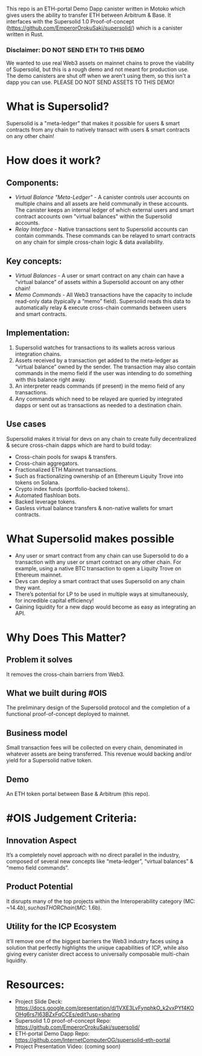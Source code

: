 This repo is an ETH-portal Demo Dapp canister written in Motoko which gives users the ability to transfer ETH between Arbitrum & Base. It interfaces with the Supersolid 1.0 Proof-of-concept (https://github.com/EmperorOrokuSaki/supersolid/) which is a canister written in Rust.

### Disclaimer: DO NOT SEND ETH TO THIS DEMO
We wanted to use real Web3 assets on mainnet chains to prove the viability of Supersolid, but this is a rough demo and not meant for production use. The demo canisters are shut off when we aren't using them, so this isn't a dapp you can use. PLEASE DO NOT SEND ASSETS TO THIS DEMO!

# What is Supersolid?
Supersolid is a "meta-ledger" that makes it possible for users & smart contracts from any chain to natively transact with users & smart contracts on any other chain!

# How does it work?
## Components:
* *Virtual Balance "Meta-Ledger"* - A canister controls user accounts on multiple chains and all assets are held communally in these accounts. The canister keeps an internal ledger of which external users and smart contract accounts own "virtual balances" within the Supersolid accounts.
* *Relay Interface* - Native transactions sent to Supersolid accounts can contain commands. These commands can be relayed to smart contracts on any chain for simple cross-chain logic & data availability.

## Key concepts:
* *Virtual Balances* - A user or smart contract on any chain can have a “virtual balance” of assets within a Supersolid account on any other chain!
* *Memo Commands* - All Web3 transactions have the capacity to include read-only data (typically a “memo” field). Supersolid reads this data to automatically relay & execute cross-chain commands between users and smart contracts.

## Implementation:
1. Supersolid watches for transactions to its wallets across various integration chains.
2. Assets received by a transaction get added to the meta-ledger as “virtual balance” owned by the sender. The transaction may also contain commands in the memo field if the user was intending to do something with this balance right away.
3. An interpreter reads commands (if present) in the memo field of any transactions.
4. Any commands which need to be relayed are queried by integrated dapps or sent out as transactions as needed to a destination chain.

## Use cases
Supersolid makes it trivial for devs on any chain to create fully decentralized & secure cross-chain dapps which are hard to build today:
* Cross-chain pools for swaps & transfers.
* Cross-chain aggregators.
* Fractionalized ETH Mainnet transactions.
* Such as fractionalizing ownership of an Ethereum Liquity Trove into tokens on Solana.
* Crypto index funds (portfolio-backed tokens).
* Automated flashloan bots.
* Backed leverage tokens.
* Gasless virtual balance transfers & non-native wallets for smart contracts.

# What Supersolid makes possible
* Any user or smart contract from any chain can use Supersolid to do a transaction with any user or smart contract on any other chain. For example, using a native BTC transaction to open a Liquity Trove on Ethereum mainnet.
* Devs can deploy a smart contract that uses Supersolid on any chain they want.
* There’s potential for LP to be used in multiple ways at simultaneously, for incredible capital efficiency!
* Gaining liquidity for a new dapp would become as easy as integrating an API.

# Why Does This Matter?
## Problem it solves
It removes the cross-chain barriers from Web3.

## What we built during #OIS
The preliminary design of the Supersolid protocol and the completion of a functional proof-of-concept deployed to mainnet.

## Business model
Small transaction fees will be collected on every chain, denominated in whatever assets are being transferred. This revenue would backing and/or yield for a Supersolid native token.

## Demo
An ETH token portal between Base & Arbitrum (this repo).

# #OIS Judgement Criteria:
## Innovation Aspect
It’s a completely novel approach with no direct parallel in the industry, composed of several new concepts like “meta-ledger”, “virtual balances” & “memo field commands”.

## Product Potential
It disrupts many of the top projects within the Interoperability category (MC: ~$14.4b), such as THORChain (MC: ~$1.6b).

## Utility for the ICP Ecosystem
It’ll remove one of the biggest barriers the Web3 industry faces using a solution that perfectly highlights the unique capabilities of ICP, while also giving every canister direct access to universally composable multi-chain liquidity.

# Resources:
* Project Slide Deck: https://docs.google.com/presentation/d/1VXE3LvFynphkO_k2vxPYf4KOOHg6rs7I63BZxFqCCEs/edit?usp=sharing
* Supersolid 1.0 proof-of-concept Repo: https://github.com/EmperorOrokuSaki/supersolid/
* ETH-portal Demo Dapp Repo: https://github.com/InternetComputerOG/supersolid-eth-portal
* Project Presentation Video: (coming soon)